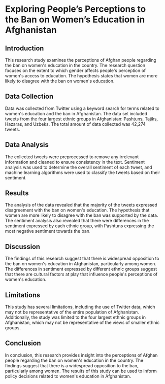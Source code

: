 # Exploring People’s Perceptions to the Ban on Women’s Education in Afghanistan
## Introduction
This research study examines the perceptions of Afghan people regarding the ban on women's education in the country. The research question focuses on the extent to which gender affects people's perception of women's access to education. The hypothesis states that women are more likely to disagree with the ban on women's education.

## Data Collection
Data was collected from Twitter using a keyword search for terms related to women's education and the ban in Afghanistan. The data set included tweets from the four largest ethnic groups in Afghanistan: Pashtuns, Tajiks, Hazaras, and Uzbeks. The total amount of data collected was 42,274 tweets.

## Data Analysis
The collected tweets were preprocessed to remove any irrelevant information and cleaned to ensure consistency in the text. Sentiment analysis was used to determine the overall sentiment of each tweet, and machine learning algorithms were used to classify the tweets based on their sentiment.

## Results
The analysis of the data revealed that the majority of the tweets expressed disagreement with the ban on women's education. The hypothesis that women are more likely to disagree with the ban was supported by the data. The sentiment analysis also revealed that there were differences in the sentiment expressed by each ethnic group, with Pashtuns expressing the most negative sentiment towards the ban.

## Discussion
The findings of this research suggest that there is widespread opposition to the ban on women's education in Afghanistan, particularly among women. The differences in sentiment expressed by different ethnic groups suggest that there are cultural factors at play that influence people's perceptions of women's education.

## Limitations
This study has several limitations, including the use of Twitter data, which may not be representative of the entire population of Afghanistan. Additionally, the study was limited to the four largest ethnic groups in Afghanistan, which may not be representative of the views of smaller ethnic groups.

## Conclusion
In conclusion, this research provides insight into the perceptions of Afghan people regarding the ban on women's education in the country. The findings suggest that there is a widespread opposition to the ban, particularly among women. The results of this study can be used to inform policy decisions related to women's education in Afghanistan.